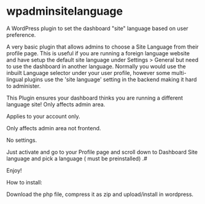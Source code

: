 # wpadminsitelanguage
A WordPress plugin to set the dashboard "site" language based on user preference.

A very basic plugin that allows admins to choose a Site Language from their profile page.
This is useful if you are running a foreign language website and have setup the default site language under Settings > General but need to use the dashboard in another language. 
Normally you would use the inbuilt Language selector under your user profile, however some  multi-lingual plugins use the 'site language' setting in the backend making it hard to administer.

This Plugin ensures your dashboard thinks you are running a different language site! Only affects admin area.

Applies to your account only.

Only affects admin area not frontend.

No settings.

Just activate and go to your Profile page and scroll down to Dashboard Site language and pick a language ( must be preinstalled) .#

Enjoy!


How to install:

Download the php file, compress it as zip and upload/install in wordpress.

